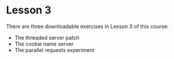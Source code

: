 # Lesson 3

There are three downloadable exercises in Lesson 3 of this course:

* The threaded server patch
* The cookie name server
* The parallel requests experiment

